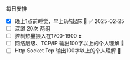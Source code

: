 每日安排
- [x] 晚上1点前睡觉，早上8点起床 🔺 ✅ 2025-02-25
- [ ] 深蹲 20次 两组
- [ ] 控制热量摄入在1700-1900 ⏫
- [ ] 网络层级、TCP/IP 输出100字以上的个人理解 🔼
- [ ] Http Socket Tcp 输出100字以上的个人理解 🔼